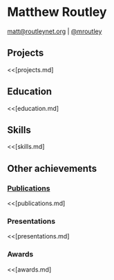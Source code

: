 # Matthew Routley

<matt@routleynet.org> | [@mroutley](https://twitter.com/mroutley) 

## Projects

<<[projects.md]

## Education

<<[education.md]

## Skills

<<[skills.md]

## Other achievements ##

### [Publications](http://scholar.google.ca/scholar?q=%22MB+Routley%22&btnG=&hl=en&as_sdt=1%2C5) ###

<<[publications.md]

### Presentations ###

<<[presentations.md]

### Awards ###

<<[awards.md]